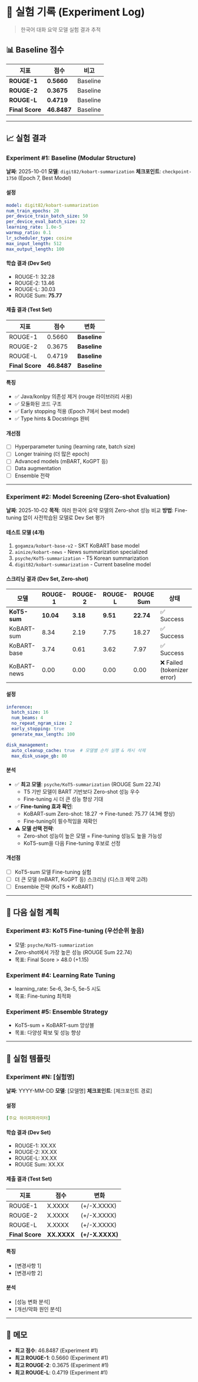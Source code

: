 # 🧪 실험 기록 (Experiment Log)

> 한국어 대화 요약 모델 실험 결과 추적

## 📊 Baseline 점수

| 지표 | 점수 | 비고 |
|------|------|------|
| **ROUGE-1** | **0.5660** | Baseline |
| **ROUGE-2** | **0.3675** | Baseline |
| **ROUGE-L** | **0.4719** | Baseline |
| **Final Score** | **46.8487** | Baseline |

---

## 📈 실험 결과

### Experiment #1: Baseline (Modular Structure)

**날짜**: 2025-10-01
**모델**: `digit82/kobart-summarization`
**체크포인트**: `checkpoint-1750` (Epoch 7, Best Model)

#### 설정
```yaml
model: digit82/kobart-summarization
num_train_epochs: 20
per_device_train_batch_size: 50
per_device_eval_batch_size: 32
learning_rate: 1.0e-5
warmup_ratio: 0.1
lr_scheduler_type: cosine
max_input_length: 512
max_output_length: 100
```

#### 학습 결과 (Dev Set)
- ROUGE-1: 32.28
- ROUGE-2: 13.46
- ROUGE-L: 30.03
- ROUGE Sum: **75.77**

#### 제출 결과 (Test Set)
| 지표 | 점수 | 변화 |
|------|------|------|
| ROUGE-1 | 0.5660 | **Baseline** |
| ROUGE-2 | 0.3675 | **Baseline** |
| ROUGE-L | 0.4719 | **Baseline** |
| **Final Score** | **46.8487** | **Baseline** |

#### 특징
- ✅ Java/konlpy 의존성 제거 (rouge 라이브러리 사용)
- ✅ 모듈화된 코드 구조
- ✅ Early stopping 적용 (Epoch 7에서 best model)
- ✅ Type hints & Docstrings 완비

#### 개선점
- [ ] Hyperparameter tuning (learning rate, batch size)
- [ ] Longer training (더 많은 epoch)
- [ ] Advanced models (mBART, KoGPT 등)
- [ ] Data augmentation
- [ ] Ensemble 전략

---

### Experiment #2: Model Screening (Zero-shot Evaluation)

**날짜**: 2025-10-02
**목적**: 여러 한국어 요약 모델의 Zero-shot 성능 비교
**방법**: Fine-tuning 없이 사전학습된 모델로 Dev Set 평가

#### 테스트 모델 (4개)
1. `gogamza/kobart-base-v2` - SKT KoBART base model
2. `ainize/kobart-news` - News summarization specialized
3. `psyche/KoT5-summarization` - T5 Korean summarization
4. `digit82/kobart-summarization` - Current baseline model

#### 스크리닝 결과 (Dev Set, Zero-shot)

| 모델 | ROUGE-1 | ROUGE-2 | ROUGE-L | ROUGE Sum | 상태 |
|------|---------|---------|---------|-----------|------|
| **KoT5-sum** | **10.04** | **3.18** | **9.51** | **22.74** | ✅ Success |
| KoBART-sum | 8.34 | 2.19 | 7.75 | 18.27 | ✅ Success |
| KoBART-base | 3.74 | 0.61 | 3.62 | 7.97 | ✅ Success |
| KoBART-news | 0.00 | 0.00 | 0.00 | 0.00 | ❌ Failed (tokenizer error) |

#### 설정
```yaml
inference:
  batch_size: 16
  num_beams: 4
  no_repeat_ngram_size: 2
  early_stopping: true
  generate_max_length: 100

disk_management:
  auto_cleanup_cache: true  # 모델별 순차 실행 & 캐시 삭제
  max_disk_usage_gb: 80
```

#### 분석
- ✅ **최고 모델**: `psyche/KoT5-summarization` (ROUGE Sum 22.74)
  - T5 기반 모델이 BART 기반보다 Zero-shot 성능 우수
  - Fine-tuning 시 더 큰 성능 향상 기대
- ✅ **Fine-tuning 효과 확인**:
  - KoBART-sum Zero-shot: 18.27 → Fine-tuned: 75.77 (4.1배 향상)
  - Fine-tuning이 필수적임을 재확인
- ⚠️ **모델 선택 전략**:
  - Zero-shot 성능이 높은 모델 = Fine-tuning 성능도 높을 가능성
  - KoT5-sum을 다음 Fine-tuning 후보로 선정

#### 개선점
- [ ] KoT5-sum 모델 Fine-tuning 실험
- [ ] 더 큰 모델 (mBART, KoGPT 등) 스크리닝 (디스크 제약 고려)
- [ ] Ensemble 전략 (KoT5 + KoBART)

---

## 🎯 다음 실험 계획

### Experiment #3: KoT5 Fine-tuning (우선순위 높음)
- 모델: `psyche/KoT5-summarization`
- Zero-shot에서 가장 높은 성능 (ROUGE Sum 22.74)
- 목표: Final Score > 48.0 (+1.15)

### Experiment #4: Learning Rate Tuning
- learning_rate: 5e-6, 3e-5, 5e-5 시도
- 목표: Fine-tuning 최적화

### Experiment #5: Ensemble Strategy
- KoT5-sum + KoBART-sum 앙상블
- 목표: 다양성 확보 및 성능 향상

---

## 📝 실험 템플릿

### Experiment #N: [실험명]

**날짜**: YYYY-MM-DD
**모델**: [모델명]
**체크포인트**: [체크포인트 경로]

#### 설정
```yaml
[주요 하이퍼파라미터]
```

#### 학습 결과 (Dev Set)
- ROUGE-1: XX.XX
- ROUGE-2: XX.XX
- ROUGE-L: XX.XX
- ROUGE Sum: XX.XX

#### 제출 결과 (Test Set)
| 지표 | 점수 | 변화 |
|------|------|------|
| ROUGE-1 | X.XXXX | (+/-X.XXXX) |
| ROUGE-2 | X.XXXX | (+/-X.XXXX) |
| ROUGE-L | X.XXXX | (+/-X.XXXX) |
| **Final Score** | **XX.XXXX** | **(+/-X.XXXX)** |

#### 특징
- [변경사항 1]
- [변경사항 2]

#### 분석
- [성능 변화 분석]
- [개선/악화 원인 분석]

---

## 📌 메모

- **최고 점수**: 46.8487 (Experiment #1)
- **최고 ROUGE-1**: 0.5660 (Experiment #1)
- **최고 ROUGE-2**: 0.3675 (Experiment #1)
- **최고 ROUGE-L**: 0.4719 (Experiment #1)
